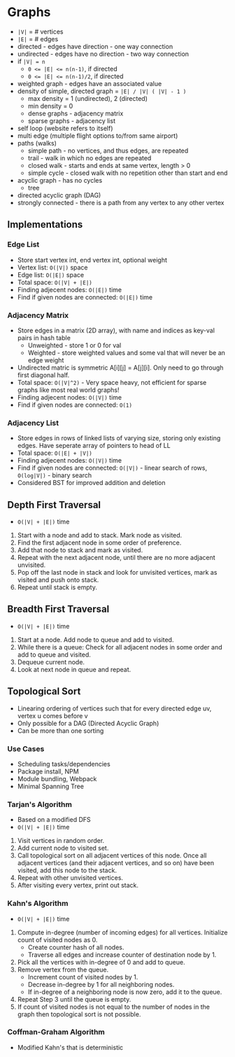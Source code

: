 # Graphs
- `|V|` = # vertices
- `|E|` = # edges
- directed - edges have direction - one way connection
- undirected - edges have no direction - two way connection
- if `|V| = n` 
  - `0 <= |E| <= n(n-1)`, if directed
  - `0 <= |E| <= n(n-1)/2`, if directed
- weighted graph - edges have an associated value
- density of simple, directed graph = `|E| / |V| ( |V| - 1 )`
  - max density = 1 (undirected), 2 (directed)
  - min density = 0
  - dense graphs - adjacency matrix
  - sparse graphs - adjacency list
- self loop (website refers to itself)
- multi edge (multiple flight options to/from same airport)
- paths (walks)
   - simple path - no vertices, and thus edges, are repeated
   - trail - walk in which no edges are repeated
   - closed walk - starts and ends at same vertex, length > 0 
   - simple cycle - closed walk with no repetition other than start and end
- acyclic graph - has no cycles
    - tree
- directed acyclic graph (DAG)
- strongly connected - there is a path from any vertex to any other vertex

## Implementations
### Edge List
- Store start vertex int, end vertex int, optional weight
- Vertex list: `O(|V|)` space
- Edge list: `O(|E|)` space
- Total space: `O(|V| + |E|)`
- Finding adjecent nodes: `O(|E|)` time
- Find if given nodes are connected: `O(|E|)` time
### Adjacency Matrix
- Store edges in a matrix (2D array), with name and indices as key-val pairs in hash table
    - Unweighted - store 1 or 0 for val
    - Weighted - store weighted values and some val that will never be an edge weight
- Undirected matric is symmetric A[i][j] = A[j][i]. Only need to go through first diagonal half.
- Total space: `O(|V|^2)` - Very space heavy, not efficient for sparse graphs like most real world graphs!
- Finding adjecent nodes: `O(|V|)` time
- Find if given nodes are connected: `O(1)`
### Adjacency List
- Store edges in rows of linked lists of varying size, storing only existing edges. Have seperate array of pointers to head of LL
- Total space: `O(|E| + |V|)`
- Finding adjecent nodes: `O(|V|)` time
- Find if given nodes are connected: `O(|V|)` - linear search of rows, `O(log|V|)` - binary search
- Considered BST for improved addition and deletion

## Depth First Traversal
- `O(|V| + |E|)` time
1. Start with a node and add to stack. Mark node as visited.
3. Find the first adjacent node in some order of preference.
4. Add that node to stack and mark as visited.
5. Repeat with the next adjacent node, until there are no more adjacent unvisited.
6. Pop off the last node in stack and look for unvisited vertices, mark as visited and push onto stack.
7. Repeat until stack is empty.

## Breadth First Traversal
- `O(|V| + |E|)` time
1. Start at a node. Add node to queue and add to visited.
2. While there is a queue: Check for all adjacent nodes in some order and add to queue and visited.
3. Dequeue current node.
4. Look at next node in queue and repeat.

## Topological Sort
- Linearing ordering of vertices such that for every directed edge uv, vertex u comes before v
- Only possible for a DAG (Directed Acyclic Graph)
- Can be more than one sorting

### Use Cases
- Scheduling tasks/dependencies
- Package install, NPM
- Module bundling, Webpack
- Minimal Spanning Tree

### Tarjan's Algorithm
- Based on a modified DFS
- `O(|V| + |E|)` time
1. Visit vertices in random order.
2. Add current node to visited set.
3. Call topological sort on all adjacent vertices of this node. Once all adjacent vertices (and their adjacent vertices, and so on) have been visited, add this node to the stack.
4. Repeat with other unvisited vertices.
5. After visiting every vertex, print out stack.

### Kahn's Algorithm
- `O(|V| + |E|)` time
1. Compute in-degree (number of incoming edges) for all vertices. Initialize count of visited nodes as 0.
    - Create counter hash of all nodes.
    - Traverse all edges and increase counter of destination node by 1.
2. Pick all the vertices with in-degree of 0 and add to queue.
3. Remove vertex from the queue.
    - Increment count of visited nodes by 1.
    - Decrease in-degree by 1 for all neighboring nodes.
    - If in-degree of a neighboring node is now zero, add it to the queue.
4. Repeat Step 3 until the queue is empty.
5. If count of visited nodes is not equal to the number of nodes in the graph then topological sort is not possible.

 ### Coffman-Graham Algorithm
 - Modified Kahn's that is deterministic

